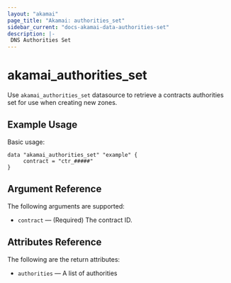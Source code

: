 ```yaml
---
layout: "akamai"
page_title: "Akamai: authorities_set"
sidebar_current: "docs-akamai-data-authorities-set"
description: |-
 DNS Authorities Set
---
```


# akamai_authorities_set

Use `akamai_authorities_set` datasource to retrieve a contracts authorities set for use when creating new zones.

## Example Usage

Basic usage:

```hcl
data "akamai_authorities_set" "example" {
     contract = "ctr_#####"
}
```

## Argument Reference

The following arguments are supported:

* `contract` — (Required) The contract ID.

## Attributes Reference

The following are the return attributes:

* `authorities` — A list of authorities
